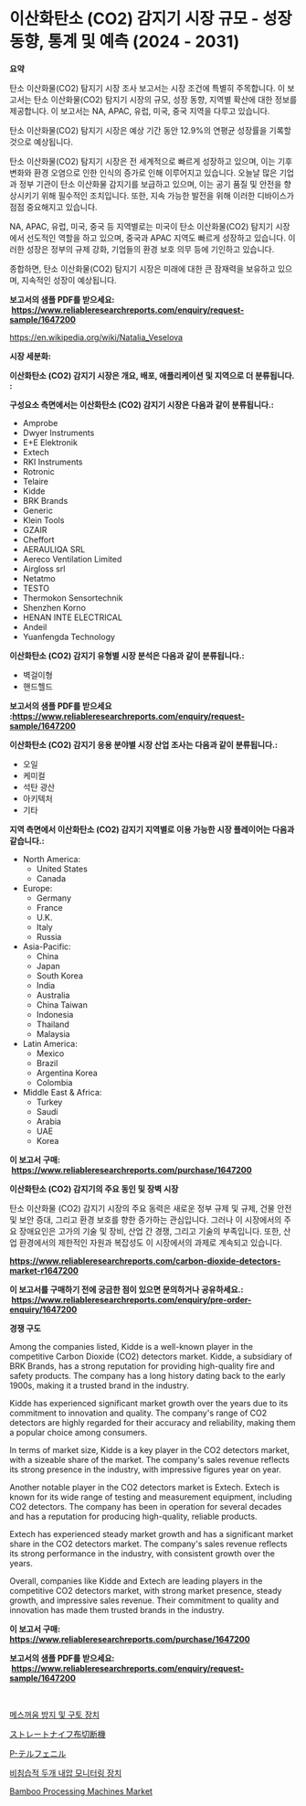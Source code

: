 <p><h1>이산화탄소 (CO2) 감지기 시장 규모 - 성장 동향, 통계 및 예측 (2024 - 2031)</h1></p><p><strong>요약</strong></p>
<p><p>탄소 이산화물(CO2) 탐지기 시장 조사 보고서는 시장 조건에 특별히 주목합니다. 이 보고서는 탄소 이산화물(CO2) 탐지기 시장의 규모, 성장 동향, 지역별 확산에 대한 정보를 제공합니다. 이 보고서는 NA, APAC, 유럽, 미국, 중국 지역을 다루고 있습니다.</p><p>탄소 이산화물(CO2) 탐지기 시장은 예상 기간 동안 12.9%의 연평균 성장률을 기록할 것으로 예상됩니다.</p><p>탄소 이산화물(CO2) 탐지기 시장은 전 세계적으로 빠르게 성장하고 있으며, 이는 기후 변화와 환경 오염으로 인한 인식의 증가로 인해 이루어지고 있습니다. 오늘날 많은 기업과 정부 기관이 탄소 이산화물 감지기를 보급하고 있으며, 이는 공기 품질 및 안전을 향상시키기 위해 필수적인 조치입니다. 또한, 지속 가능한 발전을 위해 이러한 디바이스가 점점 중요해지고 있습니다.</p><p>NA, APAC, 유럽, 미국, 중국 등 지역별로는 미국이 탄소 이산화물(CO2) 탐지기 시장에서 선도적인 역할을 하고 있으며, 중국과 APAC 지역도 빠르게 성장하고 있습니다. 이러한 성장은 정부의 규제 강화, 기업들의 환경 보호 의무 등에 기인하고 있습니다.</p><p>종합하면, 탄소 이산화물(CO2) 탐지기 시장은 미래에 대한 큰 잠재력을 보유하고 있으며, 지속적인 성장이 예상됩니다.</p></p>
<p><strong>보고서의 샘플 PDF를 받으세요: &nbsp;<a href="https://www.reliableresearchreports.com/enquiry/request-sample/1647200">https://www.reliableresearchreports.com/enquiry/request-sample/1647200</a></strong></p>
<p><a href="https://en.wikipedia.org/wiki/Natalia_Veselova">https://en.wikipedia.org/wiki/Natalia_Veselova</a></p>
<p><strong>시장 세분화:</strong></p>
<p><strong> 이산화탄소 (CO2) 감지기 시장은 개요, 배포, 애플리케이션 및 지역으로 더 분류됩니다. :</strong></p>
<p><strong>구성요소 측면에서는 이산화탄소 (CO2) 감지기 시장은 다음과 같이 분류됩니다.:</strong></p>
<p><ul><li>Amprobe</li><li>Dwyer Instruments</li><li>E+E Elektronik</li><li>Extech</li><li>RKI Instruments</li><li>Rotronic</li><li>Telaire</li><li>Kidde</li><li>BRK Brands</li><li>Generic</li><li>Klein Tools</li><li>GZAIR</li><li>Cheffort</li><li>AERAULIQA SRL</li><li>Aereco Ventilation Limited</li><li>Airgloss srl</li><li>Netatmo</li><li>TESTO</li><li>Thermokon Sensortechnik</li><li>Shenzhen Korno</li><li>HENAN INTE ELECTRICAL</li><li>Andeil</li><li>Yuanfengda Technology</li></ul></p>
<p><strong> 이산화탄소 (CO2) 감지기 유형별 시장 분석은 다음과 같이 분류됩니다.:</strong></p>
<p><ul><li>벽걸이형</li><li>핸드헬드</li></ul></p>
<p><strong>보고서의 샘플 PDF를 받으세요 :<a href="https://www.reliableresearchreports.com/enquiry/request-sample/1647200">https://www.reliableresearchreports.com/enquiry/request-sample/1647200</a></strong></p>
<p><strong> 이산화탄소 (CO2) 감지기 응용 분야별 시장 산업 조사는 다음과 같이 분류됩니다.:</strong></p>
<p><ul><li>오일</li><li>케미컬</li><li>석탄 광산</li><li>아키텍처</li><li>기타</li></ul></p>
<p><strong>지역 측면에서 이산화탄소 (CO2) 감지기 지역별로 이용 가능한 시장 플레이어는 다음과 같습니다.:</strong></p>
<p><ul>
    <li>
        North America:
        <ul>
            <li>United States</li>
            <li>Canada</li>
        </ul>
    </li>
    <li>
        Europe:
        <ul>
            <li>Germany</li>
            <li>France</li>
            <li>U.K.</li>
            <li>Italy</li>
            <li>Russia</li>
        </ul>
    </li>
    <li>
        Asia-Pacific:
        <ul>
            <li>China</li>
            <li>Japan</li>
            <li>South Korea</li>
            <li>India</li>
            <li>Australia</li>
            <li>China Taiwan</li>
            <li>Indonesia</li>
            <li>Thailand</li>
            <li>Malaysia</li>
        </ul>
    </li>
    <li>
        Latin America:
        <ul>
            <li>Mexico</li>
            <li>Brazil</li>
            <li>Argentina Korea</li>
            <li>Colombia</li>
        </ul>
    </li>
    <li>
        Middle East & Africa:
        <ul>
            <li>Turkey</li>
            <li>Saudi</li>
            <li>Arabia</li>
            <li>UAE</li>
            <li>Korea</li>
        </ul>
    </li>
    </ul></p>
<p><strong>이 보고서 구매: &nbsp;<a href="https://www.reliableresearchreports.com/purchase/1647200">https://www.reliableresearchreports.com/purchase/1647200</a></strong></p>
<p><strong>이산화탄소 (CO2) 감지기의 주요 동인 및 장벽 시장</strong></p>
<p><p>탄소 이산화물 (CO2) 감지기 시장의 주요 동력은 새로운 정부 규제 및 규제, 건물 안전 및 보안 증대, 그리고 환경 보호를 향한 증가하는 관심입니다. 그러나 이 시장에서의 주요 장애요인은 고가의 기술 및 장비, 산업 간 경쟁, 그리고 기술의 부족입니다. 또한, 산업 환경에서의 제한적인 자원과 복잡성도 이 시장에서의 과제로 계속되고 있습니다.</p></p>
<p><strong><a href="https://www.reliableresearchreports.com/carbon-dioxide-detectors-market-r1647200">https://www.reliableresearchreports.com/carbon-dioxide-detectors-market-r1647200</a></strong></p>
<p><strong>이 보고서를 구매하기 전에 궁금한 점이 있으면 문의하거나 공유하세요.: &nbsp;<a href="https://www.reliableresearchreports.com/enquiry/pre-order-enquiry/1647200">https://www.reliableresearchreports.com/enquiry/pre-order-enquiry/1647200</a></strong></p>
<p><strong>경쟁 구도</strong></p>
<p><p>Among the companies listed, Kidde is a well-known player in the competitive Carbon Dioxide (CO2) detectors market. Kidde, a subsidiary of BRK Brands, has a strong reputation for providing high-quality fire and safety products. The company has a long history dating back to the early 1900s, making it a trusted brand in the industry.</p><p>Kidde has experienced significant market growth over the years due to its commitment to innovation and quality. The company's range of CO2 detectors are highly regarded for their accuracy and reliability, making them a popular choice among consumers.</p><p>In terms of market size, Kidde is a key player in the CO2 detectors market, with a sizeable share of the market. The company's sales revenue reflects its strong presence in the industry, with impressive figures year on year.</p><p>Another notable player in the CO2 detectors market is Extech. Extech is known for its wide range of testing and measurement equipment, including CO2 detectors. The company has been in operation for several decades and has a reputation for producing high-quality, reliable products.</p><p>Extech has experienced steady market growth and has a significant market share in the CO2 detectors market. The company's sales revenue reflects its strong performance in the industry, with consistent growth over the years.</p><p>Overall, companies like Kidde and Extech are leading players in the competitive CO2 detectors market, with strong market presence, steady growth, and impressive sales revenue. Their commitment to quality and innovation has made them trusted brands in the industry.</p></p>
<p><strong>이 보고서 구매: &nbsp; <a href="https://www.reliableresearchreports.com/purchase/1647200">https://www.reliableresearchreports.com/purchase/1647200</a></strong></p>
<p><strong>보고서의 샘플 PDF를 받으세요: &nbsp;<a href="https://www.reliableresearchreports.com/enquiry/request-sample/1647200">https://www.reliableresearchreports.com/enquiry/request-sample/1647200</a></strong><strong></strong></p>
<p>&nbsp;</p>
<p><p><a href="https://github.com/nicholasellison0076890/Market-Research-Report-List-1/blob/main/2921820177230.md">메스꺼움 방지 및 구토 장치</a></p><p><a href="https://github.com/RandallRunte2023/Market-Research-Report-List-1/blob/main/5604203164261.md">ストレートナイフ布切断機</a></p><p><a href="https://github.com/TerrellConn/Market-Research-Report-List-2/blob/main/2187057164260.md">P-テルフェニル</a></p><p><a href="https://github.com/lkwggful07722/Market-Research-Report-List-2/blob/main/6915654177231.md">비침습적 두개 내압 모니터링 장치</a></p><p><a href="https://github.com/castoriffic/Market-Research-Report-List-5/blob/main/bamboo-processing-machines-market.md">Bamboo Processing Machines Market</a></p></p>